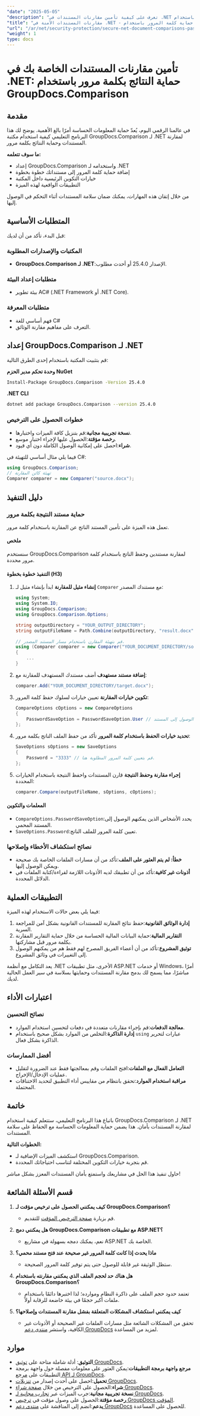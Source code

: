 ```yaml
---
"date": "2025-05-05"
"description": "تعرف على كيفية تأمين مقارنات المستندات في .NET من خلال حماية النتائج بكلمة مرور باستخدام GroupDocs.Comparison، مما يضمن الوصول المصرح به فقط."
"title": "مقارنات المستندات الآمنة في .NET - نتائج حماية كلمة المرور باستخدام GroupDocs.Comparison"
"url": "/ar/net/security-protection/secure-net-document-comparisons-password-protection/"
"weight": 1
type: docs
---
```

# تأمين مقارنات المستندات الخاصة بك في .NET: حماية النتائج بكلمة مرور باستخدام GroupDocs.Comparison

## مقدمة
في عالمنا الرقمي اليوم، يُعدّ حماية المعلومات الحساسة أمرًا بالغ الأهمية. يوضح لك هذا البرنامج التعليمي كيفية استخدام مكتبة GroupDocs.Comparison لـ .NET لمقارنة المستندات وحماية النتائج بكلمة مرور.

**ما سوف تتعلمه:**
- إعداد GroupDocs.Comparison واستخدامه لـ .NET
- إضافة حماية كلمة المرور إلى مستنداتك خطوة بخطوة
- خيارات التكوين الرئيسية داخل المكتبة
- التطبيقات الواقعية لهذه الميزة

من خلال إتقان هذه المهارات، يمكنك ضمان سلامة المستندات أثناء التحكم في الوصول إليها.

## المتطلبات الأساسية
قبل البدء، تأكد من أن لديك:

### المكتبات والإصدارات المطلوبة
- **GroupDocs.Comparison لـ .NET**:الإصدار 25.4.0 أو أحدث مطلوب.

### متطلبات إعداد البيئة
- بيئة تطوير AC# (.NET Framework أو .NET Core).

### متطلبات المعرفة
- فهم أساسي للغة C#
- التعرف على مفاهيم مقارنة الوثائق.

## إعداد GroupDocs.Comparison لـ .NET
قم بتثبيت المكتبة باستخدام إحدى الطرق التالية:

**وحدة تحكم مدير الحزم NuGet**
```bash
Install-Package GroupDocs.Comparison -Version 25.4.0
```

**.NET CLI**
```bash
dotnet add package GroupDocs.Comparison --version 25.4.0
```

### خطوات الحصول على الترخيص
- **نسخة تجريبية مجانية**:قم بتنزيل كافة الميزات واختبارها.
- **رخصة مؤقتة**:الحصول عليها لإجراء اختبار موسع.
- **شراء**:احصل على إمكانية الوصول الكاملة دون أي قيود.

فيما يلي مثال أساسي للتهيئة في C#:
```csharp
using GroupDocs.Comparison;
// تهيئة كائن المقارنة
Comparer comparer = new Comparer("source.docx");
```

## دليل التنفيذ
### حماية مستند النتيجة بكلمة مرور
تعمل هذه الميزة على تأمين المستند الناتج عن المقارنة باستخدام كلمة مرور.

#### ملخص
سنستخدم GroupDocs.Comparison لمقارنة مستندين وحفظ الناتج باستخدام كلمة مرور محددة.

#### التنفيذ خطوة بخطوة (H3)
1. **إنشاء مثيل للمقارنة**
   ابدأ بإنشاء مثيل لـ `Comparer` مع مستندك المصدر:
   ```csharp
   using System;
   using System.IO;
   using GroupDocs.Comparison;
   using GroupDocs.Comparison.Options;

   string outputDirectory = "YOUR_OUTPUT_DIRECTORY";
   string outputFileName = Path.Combine(outputDirectory, "result.docx");

   // قم بتهيئة المقارن باستخدام مسار المستند المصدر.
   using (Comparer comparer = new Comparer("YOUR_DOCUMENT_DIRECTORY/source.docx"))
   {
       ...
   }
   ```
2. **إضافة مستند مستهدف**
   أضف مستندك المستهدف للمقارنة مع:
   ```csharp
   comparer.Add("YOUR_DOCUMENT_DIRECTORY/target.docx");
   ```
3. **تكوين خيارات المقارنة**
   تعيين خيارات لسلوك حفظ كلمة المرور:
   ```csharp
   CompareOptions cOptions = new CompareOptions
   {
       PasswordSaveOption = PasswordSaveOption.User // حدد من يمكنه الوصول إلى المستند.
   };
   ```
4. **تحديد خيارات الحفظ باستخدام كلمة المرور**
   تأكد من حفظ الملف الناتج بكلمة مرور:
   ```csharp
   SaveOptions sOptions = new SaveOptions
   {
       Password = "3333" // قم بتعيين كلمة المرور المطلوبة هنا.
   };
   ```
5. **إجراء مقارنة وحفظ النتيجة**
   قارن المستندات واحفظ النتيجة باستخدام الخيارات المحددة:
   ```csharp
   comparer.Compare(outputFileName, sOptions, cOptions);
   ```

#### المعلمات والتكوين
- `CompareOptions.PasswordSaveOption`:يحدد الأشخاص الذين يمكنهم الوصول إلى المستند المحمي.
- `SaveOptions.Password`:تعيين كلمة المرور للملف الناتج.

### نصائح استكشاف الأخطاء وإصلاحها
- **خطأ: لم يتم العثور على الملف**:تأكد من أن مسارات الملفات الخاصة بك صحيحة ويمكن الوصول إليها.
- **أذونات غير كافية**:تأكد من أن تطبيقك لديه الأذونات اللازمة لقراءة/كتابة الملفات في الدلائل المحددة.

## التطبيقات العملية
فيما يلي بعض حالات الاستخدام لهذه الميزة:
1. **إدارة الوثائق القانونية**:حفظ نتائج المقارنة للمستندات القانونية بشكل آمن للمراجعة السرية.
2. **التقارير المالية**:حماية البيانات المالية الحساسة من خلال حماية التقارير المقارنة بكلمة مرور قبل مشاركتها.
3. **توثيق المشروع**:تأكد من أن أعضاء الفريق المصرح لهم فقط هم من يمكنهم الوصول إلى التغييرات في وثائق المشروع.

يعد التكامل مع أنظمة .NET الأخرى، مثل تطبيقات ASP.NET أو خدمات Windows، أمرًا مباشرًا، مما يسمح لك بدمج مقارنة المستندات وحمايتها بسلاسة في سير العمل الحالية لديك.

## اعتبارات الأداء
### نصائح التحسين
- **معالجة الدفعات**:قم بإجراء مقارنات متعددة في دفعات لتحسين استخدام الموارد.
- **إدارة الذاكرة**:التخلص من الموارد بشكل صحيح باستخدام `using` عبارات لتحرير الذاكرة بشكل فعال.

### أفضل الممارسات
- **التعامل الفعال مع الملفات**:افتح الملفات وقم بمعالجتها فقط عند الضرورة لتقليل عمليات الإدخال/الإخراج.
- **مراقبة استخدام الموارد**:تحقق بانتظام من مقاييس أداء التطبيق لتحديد الاختناقات المحتملة.

## خاتمة
باتباع هذا البرنامج التعليمي، ستتعلم كيفية استخدام GroupDocs.Comparison لـ .NET لمقارنة المستندات بأمان. هذا يضمن حماية المعلومات الحساسة مع الحفاظ على سلامة المستندات.

**الخطوات التالية:**
- استكشف الميزات الإضافية لـ GroupDocs.Comparison.
- قم بتجربة خيارات التكوين المختلفة لتناسب احتياجاتك المحددة.

حاول تنفيذ هذا الحل في مشاريعك واستمتع بأمان المستندات المعزز بشكل مباشر!

## قسم الأسئلة الشائعة
1. **كيف يمكنني الحصول على ترخيص مؤقت لـ GroupDocs.Comparison؟**
   - قم بزيارة [صفحة الترخيص المؤقت](https://purchase.groupdocs.com/temporary-license/) للتقديم.

2. **هل يمكنني دمج GroupDocs.Comparison مع تطبيقات ASP.NET؟**
   - نعم، يمكنك دمجه بسهولة في مشاريع ASP.NET الخاصة بك.

3. **ماذا يحدث إذا كانت كلمة المرور غير صحيحة عند فتح مستند محمي؟**
   - ستظل الوثيقة غير قابلة للوصول حتى يتم توفير كلمة المرور الصحيحة.

4. **هل هناك حد لحجم الملف الذي يمكنني مقارنته باستخدام GroupDocs.Comparison؟**
   - تعتمد حدود حجم الملف على ذاكرة النظام وموارده؛ لذا اختبرها دائمًا باستخدام ملفات أكبر حجمًا في بيئة خاضعة للرقابة أولاً.

5. **كيف يمكنني استكشاف المشكلات المتعلقة بفشل مقارنة المستندات وإصلاحها؟**
   - تحقق من المشكلات الشائعة مثل مسارات الملفات غير الصحيحة أو الأذونات غير الكافية، واستشر [منتدى دعم GroupDocs](https://forum.groupdocs.com/c/comparison/) لمزيد من المساعدة.

## موارد
- **التوثيق**: أدلة شاملة متاحة على [توثيق GroupDocs](https://docs.groupdocs.com/comparison/net/).
- **مرجع واجهة برمجة التطبيقات**:يمكن العثور على معلومات مفصلة حول واجهة برمجة التطبيقات على [مرجع API لـ GroupDocs](https://reference.groupdocs.com/comparison/net/).
- **تحميل**:احصل على أحدث إصدار من [تنزيلات GroupDocs](https://releases.groupdocs.com/comparison/net/).
- **شراء**:الحصول على الترخيص من خلال [صفحة شراء GroupDocs](https://purchase.groupdocs.com/buy).
- **نسخة تجريبية مجانية**:جرب الميزات عبر [تجارب مجانية لـ GroupDocs](https://releases.groupdocs.com/comparison/net/).
- **رخصة مؤقتة**:الحصول على وصول مؤقت في [ترخيص GroupDocs المؤقت](https://purchase.groupdocs.com/temporary-license/).
- **يدعم**:انضم إلى المناقشة على [منتدى دعم GroupDocs](https://forum.groupdocs.com/c/comparison/) للحصول على المساعدة.